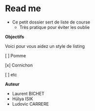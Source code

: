 #  Read me 

* Ce petit dossier sert de liste de course
  * Très pratique pour éviter les oublie

**Objectifs**

Voici pour vous aidez un style de listing

[ ] Pomme 

[x] Cornichon

[ ] etc

**Auteur**

- Laurent BICHET
- Hülya ISIK
- Ludovic CARRERE


